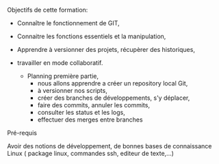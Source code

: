 
Objectifs de cette formation:

 - Connaître le fonctionnement de GIT, 
 - Connaitre les fonctions essentiels et la manipulation,
 - Apprendre à versionner des projets, récupèrer des historiques,
 - travailler en mode collaboratif.
 
   - Planning première partie, 
     - nous allons apprendre a créer un repository local Git,
     - à versionner nos scripts,
     - créer des branches de développements, s'y déplacer, 
     - faire des commits,  annuler les commits,
     - consulter les status et les logs,
     - effectuer des merges entre branches
  
Pré-requis

Avoir des notions de développement, de bonnes bases de connaissance Linux ( package linux, commandes ssh, editeur de texte,...)

